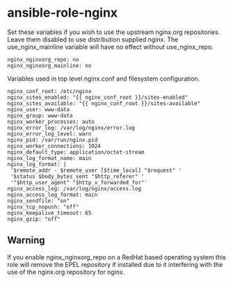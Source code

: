 # ansible-role-nginx

Set these variables if you wish to use the upstream nginx.org repositories. 
Leave them disabled to use distribution supplied nginx. The use_nginx_mainline variable will have no effect without use_nginx_repo.

    nginx_nginxorg_repo: no
    nginx_nginxorg_mainline: no

Variables used in top level nginx.conf and filesystem configuration.

    nginx_conf_root: /etc/nginx
    nginx_sites_enabled: "{{ nginx_conf_root }}/sites-enabled" 
    nginx_sites_available: "{{ nginx_conf_root }}/sites-available" 
    nginx_user: www-data
    nginx_group: www-data 
    nginx_worker_processes: auto
    nginx_error_log: /var/log/nginx/error.log
    nginx_error_log_level: warn
    nginx_pid: /var/run/nginx.pid
    nginx_worker_connections: 1024
    nginx_default_type: application/octet-stream
    nginx_log_format_name: main
    nginx_log_format: | 
     '$remote_addr - $remote_user [$time_local] "$request" '
     '$status $body_bytes_sent "$http_referer" '
     '"$http_user_agent" "$http_x_forwarded_for"'
    nginx_access_log: /var/log/nginx/access.log
    nginx_access_log_format: main
    nginx_sendfile: "on"
    nginx_tcp_nopush: "off"
    nginx_keepalive_timeout: 65
    nginx_gzip: "off"

## Warning

If you enable nginx_nginxorg_repo on a RedHat based operating system this role will remove the EPEL repository if installed due to it interfering with the use of the nginx.org repository for nginx. 